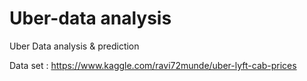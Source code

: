 # Uber-data analysis
Uber Data analysis & prediction

Data set : https://www.kaggle.com/ravi72munde/uber-lyft-cab-prices


